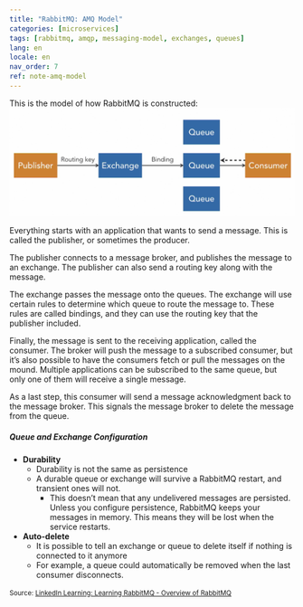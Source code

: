 ```yaml
---
title: "RabbitMQ: AMQ Model"
categories: [microservices]
tags: [rabbitmq, amqp, messaging-model, exchanges, queues]
lang: en
locale: en
nav_order: 7
ref: note-amq-model
---
```

This is the model of how RabbitMQ is constructed:
![Advanced Messaging Queuing Protocol](../../../assets/images/notes/rabbitmq/amq-model/amqp.png)

Everything starts with an application that wants to send a message. This is called the publisher, or sometimes the producer.  

The publisher connects to a message broker, and publishes the message to an exchange. The publisher can also send a routing key along with the message.  

The exchange passes the message onto the queues. The exchange will use certain rules to determine which queue to route the message to. These rules are called bindings, and they can use the routing key that the publisher included.  

Finally, the message is sent to the receiving application, called the consumer. The broker will push the message to a subscribed consumer, but it’s also possible to have the consumers fetch or pull the messages on the mound. Multiple applications can be subscribed to the same queue, but only one of them will receive a single message.  

As a last step, this consumer will send a message acknowledgment back to the message broker. This signals the message broker to delete the message from the queue.  

##### Queue and Exchange Configuration
- **Durability**
    - Durability is not the same as persistence
    - A durable queue or exchange will survive a RabbitMQ restart, and transient ones will not.
        - This doesn’t mean that any undelivered messages are persisted. Unless you configure persistence, RabbitMQ keeps your messages in memory. This means they will be lost when the service restarts.
- **Auto-delete**
    - It is possible to tell an exchange or queue to delete itself if nothing is connected to it anymore
    - For example, a queue could automatically be removed when the last consumer disconnects.

<small> Source: [LinkedIn Learning: Learning RabbitMQ - Overview of RabbitMQ](https://www.linkedin.com/learning/learning-rabbitmq/overview-of-rabbitmq?resume=false&u=57075649)</small>